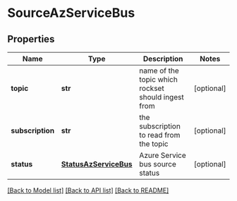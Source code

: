 # SourceAzServiceBus

## Properties
Name | Type | Description | Notes
------------ | ------------- | ------------- | -------------
**topic** | **str** | name of the topic which rockset should ingest from | [optional] 
**subscription** | **str** | the subscription to read from the topic | [optional] 
**status** | [**StatusAzServiceBus**](StatusAzServiceBus.md) | Azure Service bus source status | [optional] 

[[Back to Model list]](../README.md#documentation-for-models) [[Back to API list]](../README.md#documentation-for-api-endpoints) [[Back to README]](../README.md)


